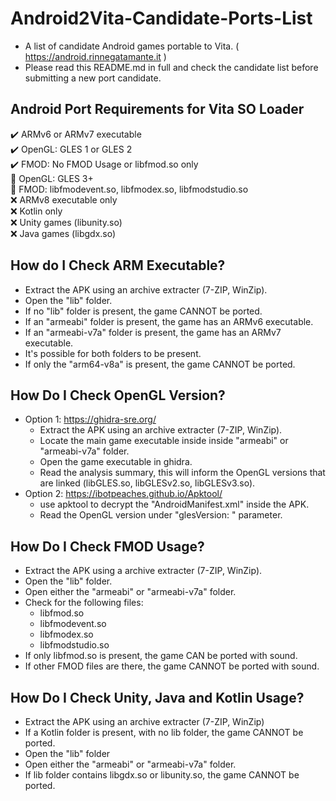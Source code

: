# Android2Vita-Candidate-Ports-List
- A list of candidate Android games portable to Vita. ( https://android.rinnegatamante.it )
- Please read this README.md in full and check the candidate list before submitting a new port candidate. 
## Android Port Requirements for Vita SO Loader
✔️ ARMv6 or ARMv7 executable\
✔️ OpenGL: GLES 1 or GLES 2\
✔️ FMOD: No FMOD Usage or libfmod.so only\
🔶 OpenGL: GLES 3+\
🔶 FMOD: libfmodevent.so, libfmodex.so, libfmodstudio.so\
❌ ARMv8 executable only\
❌ Kotlin only\
❌ Unity games (libunity.so)\
❌ Java games (libgdx.so)
## How do I Check ARM Executable?
- Extract the APK using an archive extracter (7-ZIP, WinZip).
- Open the "lib" folder.
- If no "lib" folder is present, the game CANNOT be ported.
- If an "armeabi" folder is present, the game has an ARMv6 executable. 
- If an "armeabi-v7a" folder is present, the game has an ARMv7 executable. 
- It's possible for both folders to be present. 
- If only the "arm64-v8a" is present, the game CANNOT be ported. 
## How Do I Check OpenGL Version?
- Option 1: https://ghidra-sre.org/
  - Extract the APK using an archive extracter (7-ZIP, WinZip).
  - Locate the main game executable inside inside "armeabi" or "armeabi-v7a" folder.
  - Open the game executable in ghidra. 
  - Read the analysis summary, this will inform the OpenGL versions that are linked (libGLES.so, libGLESv2.so, libGLESv3.so). 
- Option 2: https://ibotpeaches.github.io/Apktool/ 
  - use apktool to decrypt the "AndroidManifest.xml" inside the APK. 
  - Read the OpenGL version under "glesVersion: " parameter. 
## How Do I Check FMOD Usage?
- Extract the APK using a archive extracter (7-ZIP, WinZip).
- Open the "lib" folder. 
- Open either the "armeabi" or "armeabi-v7a" folder. 
- Check for the following files: 
  - libfmod.so
  - libfmodevent.so
  - libfmodex.so
  - libfmodstudio.so
- If only libfmod.so is present, the game CAN be ported with sound. 
- If other FMOD files are there, the game CANNOT be ported with sound.  
## How Do I Check Unity, Java and Kotlin Usage?
- Extract the APK using an archive extracter (7-ZIP, WinZip)
- If a Kotlin folder is present, with no lib folder, the game CANNOT be ported. 
- Open the "lib" folder 
- Open either the "armeabi" or "armeabi-v7a" folder. 
- If lib folder contains libgdx.so or libunity.so, the game CANNOT be ported. 
